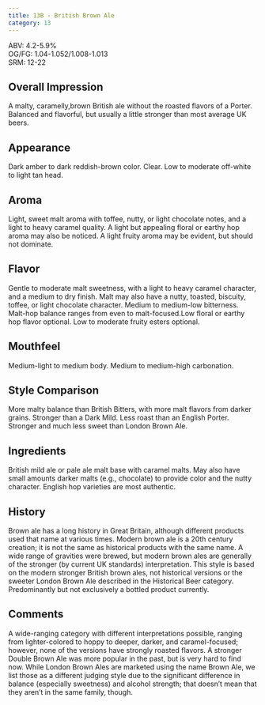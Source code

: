 ```yaml
---
title: 13B - British Brown Ale
category: 13
---
```


ABV: 4.2-5.9%  
OG/FG: 1.04-1.052/1.008-1.013  
SRM: 12-22  

## Overall Impression
A malty, caramelly,brown British ale without the roasted flavors of a Porter. Balanced and flavorful, but usually a little stronger than most average UK beers.

## Appearance
Dark amber to dark reddish-brown color. Clear. Low to moderate off-white to light tan head.

## Aroma
Light, sweet malt aroma with toffee, nutty, or light chocolate notes, and a light to heavy caramel quality. A light but appealing floral or earthy hop aroma may also be noticed. A light fruity aroma may be evident, but should not dominate.

## Flavor
Gentle to moderate malt sweetness, with a light to heavy caramel character, and a medium to dry finish. Malt may also have a nutty, toasted, biscuity, toffee, or light chocolate character. Medium to medium-low bitterness. Malt-hop balance ranges from even to malt-focused.Low floral or earthy hop flavor optional. Low to moderate fruity esters optional.

## Mouthfeel
Medium-light to medium body. Medium to medium-high carbonation.

## Style Comparison
More malty balance than British Bitters, with more malt flavors from darker grains. Stronger than a Dark Mild. Less roast than an English Porter. Stronger and much less sweet than London Brown Ale.

## Ingredients
British mild ale or pale ale malt base with caramel malts. May also have small amounts darker malts (e.g., chocolate) to provide color and the nutty character. English hop varieties are most authentic.

## History
Brown ale has a long history in Great Britain, although different products used that name at various times. Modern brown ale is a 20th century creation; it is not the same as historical products with the same name. A wide range of gravities were brewed, but modern brown ales are generally of the stronger (by current UK standards) interpretation. This style is based on the modern stronger British brown ales, not historical versions or the sweeter London Brown Ale described in the Historical Beer category. Predominantly but not exclusively a bottled product currently.

## Comments
A wide-ranging category with different interpretations possible, ranging from lighter-colored to hoppy to deeper, darker, and caramel-focused; however, none of the versions have strongly roasted flavors. A stronger Double Brown Ale was more popular in the past, but is very hard to find now. While London Brown Ales are marketed using the name Brown Ale, we list those as a different judging style due to the significant difference in balance (especially sweetness) and alcohol strength; that doesn’t mean that they aren’t in the same family, though.